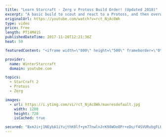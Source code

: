 ```yaml
---
title: "Learn Starcraft - Zerg v Protoss Build Order! (Updated 2018)"
excerpt: "A basic build to scout and react to a Protoss, and then overwhelm them with the swarm! Meant for lower level players looking for direction, not higher level looking for the dankest meta. -- Watch live at https://www.twitch.tv/wintergaming"
originalUrl: https://youtube.com/watch?v=rct_NjAc8Wk
type: video
price: Free
length: PT14M41S
publishedDateTime: 2017-11-20T12:21:36Z
heat: 50

featuredContent: "<iframe width=\"800\" height=\"500\" frameborder=\"0\" src=\"https://www.youtube.com/embed/rct_NjAc8Wk\" allow=\"accelerometer; autoplay; encrypted-media; gyroscope; picture-in-picture\" allowfullscreen></iframe>"

provider:
  name: WinterStarcraft
  domain: youtube.com

topics:
  - StarCraft 2
  - Protoss
  - Zerg

images:
  - url: https://i.ytimg.com/vi/rct_NjAc8Wk/maxresdefault.jpg
    width: 1280
    height: 720
    isCached: true

secured: "BxmJi+j1NEybA1iYujthKOlf+ym77nwlnJrK98WOo8Pr+eDu/f4SVURubgFLHuA0Utyv7cR5z8U0e6b7qwahwmr7e1Bnhtlv+LSw+dFuUz6LJRcXwDihG86/V6S1jKb/+wLd0EgJsatDAih+7p10lBR+xIdyHocnjL4TjKmyqmjS6G2fJJipGLVH4kSKnpUd+RHGGbyoZSUVs5wDC5Wf29rVyyLyn8P9zOfrD5091cWOdeN6wO6wx3qaTduJQBfg1diJ1Ii7gjJ9cztfjDcGjwft3TdHHD2fOzCsunhR+vX8eTGGzYWH9tPsjU5KqcVATtu58DsLbXLWTjz7zWuPZw4rOKFjPjxG31mJTqXHfB5Dh6XmgJCzoEUpwTBdXc1lB5MiqIVdltR1YTs9gEcfLytO5mt4Vb7pW6gcQ8IezXU=;2nlN9KGtAWBGeF4DhjnSVA=="
---
```


